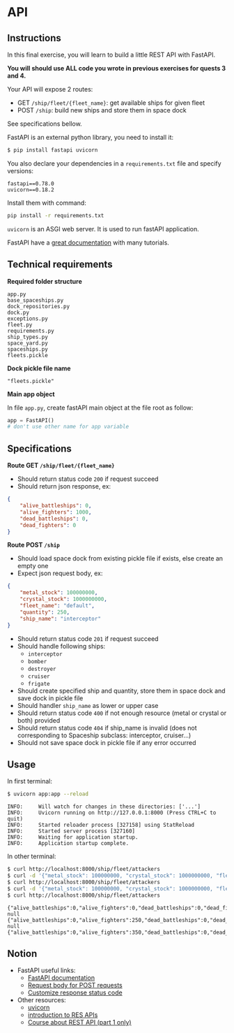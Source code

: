 # API

## Instructions

In this final exercise, you will learn to build a little REST API with FastAPI.

**You will should use ALL code you wrote in previous exercises for quests 3 and 4.**

Your API will expose 2 routes:

* GET `/ship/fleet/{fleet_name}`: get available ships for given fleet
* POST `/ship`: build new ships and store them in space dock

See specifications bellow.

FastAPI is an external python library, you need to install it:

```bash
$ pip install fastapi uvicorn
```

You also declare your dependencies in a `requirements.txt` file and specify versions:

```requirements
fastapi==0.78.0
uvicorn==0.18.2
```

Install them with command:

```bash
pip install -r requirements.txt
```

`uvicorn` is an ASGI web server. It is used to run fastAPI application.


FastAPI have a [great documentation](https://fastapi.tiangolo.com/tutorial/first-steps/) with many tutorials.

## Technical requirements

**Required folder structure**

```
app.py
base_spaceships.py
dock_repositories.py
dock.py
exceptions.py
fleet.py
requirements.py
ship_types.py
space_yard.py
spaceships.py
fleets.pickle
```

**Dock pickle file name**

`"fleets.pickle"`

**Main app object**

In file `app.py`, create fastAPI main object at the file root as follow:

```python
app = FastAPI()
# don't use other name for app variable
```


## Specifications

**Route GET `/ship/fleet/{fleet_name}`**

* Should return status code `200` if request succeed
* Should return json response, ex:

```json
{
	"alive_battleships": 0,
	"alive_fighters": 1000,
	"dead_battleships": 0,
	"dead_fighters": 0
}
```

**Route POST `/ship`**

* Should load space dock from existing pickle file if exists, else create an empty one
* Expect json request body, ex:

```json
{
	"metal_stock": 100000000,
	"crystal_stock": 1000000000,
	"fleet_name": "default",
	"quantity": 250,
	"ship_name": "interceptor"
}
```

* Should return status code `201` if request succeed
* Should handle following ships:
  * `interceptor`
  * `bomber`
  * `destroyer`
  * `cruiser`
  * `frigate`
* Should create specified ship and quantity, store them in space dock and save dock in pickle file
* Should handler `ship_name` as lower or upper case
* Should return status code `400` if not enough resource (metal or crystal or both) provided
* Should return status code `404` if ship_name is invalid (does not corresponding to Spaceship subclass: interceptor, cruiser...)
* Should not save space dock in pickle file if any error occurred


## Usage

In first terminal:

```bash
$ uvicorn app:app --reload
```

```console
INFO:     Will watch for changes in these directories: ['...']
INFO:     Uvicorn running on http://127.0.0.1:8000 (Press CTRL+C to quit)
INFO:     Started reloader process [327158] using StatReload
INFO:     Started server process [327160]
INFO:     Waiting for application startup.
INFO:     Application startup complete.
```

In other terminal:

```bash
$ curl http://localhost:8000/ship/fleet/attackers
$ curl -d '{"metal_stock": 100000000, "crystal_stock": 1000000000, "fleet_name": "attackers", "quantity": 250, "ship_name": "interceptor"}' --header 'Content-Type: application/json' -X POST http://localhost:8000/ship
$ curl http://localhost:8000/ship/fleet/attackers
$ curl -d '{"metal_stock": 100000000, "crystal_stock": 1000000000, "fleet_name": "attackers", "quantity": 100, "ship_name": "interceptor"}' --header 'Content-Type: application/json' -X POST http://localhost:8000/ship
$ curl http://localhost:8000/ship/fleet/attackers
```

```console
{"alive_battleships":0,"alive_fighters":0,"dead_battleships":0,"dead_fighters":0}
null
{"alive_battleships":0,"alive_fighters":250,"dead_battleships":0,"dead_fighters":0}
null
{"alive_battleships":0,"alive_fighters":350,"dead_battleships":0,"dead_fighters":0}
```

## Notion

* FastAPI useful links:
  * [FastAPI documentation](https://fastapi.tiangolo.com/)
  * [Request body for POST requests](https://fastapi.tiangolo.com/tutorial/body/)
  * [Customize response status code](https://fastapi.tiangolo.com/tutorial/response-status-code/)
* Other resources:
  * [uvicorn](https://www.uvicorn.org/)
  * [introduction to RES APIs](https://www.geeksforgeeks.org/rest-api-introduction/)
  * [Course about REST API (part 1 only)](https://openclassrooms.com/fr/courses/6031886-debutez-avec-les-api-rest)
